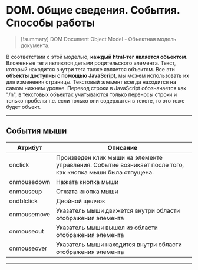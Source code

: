 # DOM. Общие сведения. События. Способы работы
> [!summary] DOM
> Document Object Model - Объектная модель документа.

В соответствии с этой моделью, **каждый html-тег является объектом**. Вложенные теги являются детьми родительского элемента. Текст, который находится внутри тега также является объектом. Все эти **объекты доступны с помощью JavaScript**, мы можем использовать их для изменения страницы. Текстовый элемент всегда находится на самом нижнем уровне. Перевод строки в JavaScript обозначается как "/n", в текстовых объектах учитываются только переносы строки и только пробелы т.е. если только они содержатся в тексте, то это тоже будет объект.
***
## События мыши
| Атрибут     | Описание                                                                                                  |
| ----------- | --------------------------------------------------------------------------------------------------------- |
| onclick     | Произведен клик мыши на элементе управления. Событие возникает после того, как кнопка мыши была отпущена. |
| onmousedown | Нажата кнопка мыши                                                                                        |
| onmouseup   | Отжата кнопка мыши                                                                                        |
| ondblclick  | Двойной щелчок                                                                                            |
| onmousemove | Указатель мыши движется внутри области отображения элемента                                               |
| onmouseout  | Указатель мыши вышел из области отображения элемента                                                      |
| onmouseover | Указатель мыши находится внутри области отображения элемента                                              |
***
